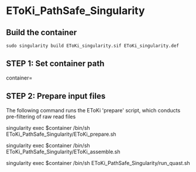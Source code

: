 # EToKi_PathSafe_Singularity

## Build the container
```
sudo singularity build EToKi_singularity.sif EToKi_singularity.def
```



## STEP 1: Set container path
container=

## STEP 2: Prepare input files
The following command runs the EToKi 'prepare' script, which conducts pre-filtering of raw read files

singularity exec $container /bin/sh EToKi_PathSafe_Singularity/EToKi_prepare.sh


singularity exec $container /bin/sh EToKi_PathSafe_Singularity/EToKi_assemble.sh 


singularity exec $container /bin/sh EToKi_PathSafe_Singularity/run_quast.sh





